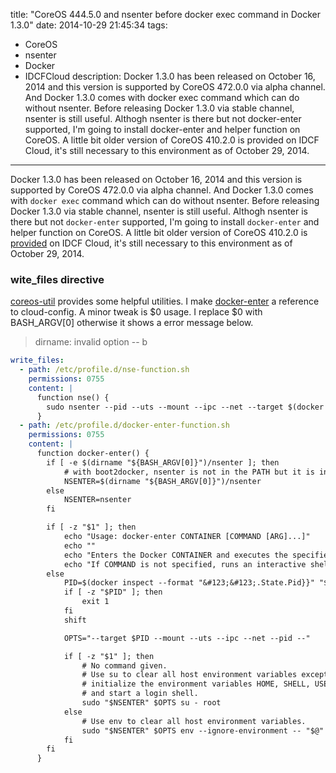 title: "CoreOS 444.5.0 and nsenter before docker exec command in Docker 1.3.0"
date: 2014-10-29 21:45:34
tags:
 - CoreOS
 - nsenter
 - Docker
 - IDCFCloud
description: Docker 1.3.0 has been released on October 16, 2014 and this version is supported by CoreOS 472.0.0 via alpha channel. And Docker 1.3.0 comes with docker exec command which can do without nsenter. Before releasing Docker 1.3.0 via stable channel, nsenter is still useful. Althogh nsenter is there but not docker-enter supported, I'm going to install docker-enter and helper function on CoreOS. A little bit older version of CoreOS 410.2.0 is provided on IDCF Cloud, it's still necessary to this environment as of October 29, 2014.
---

Docker 1.3.0 has been released on October 16, 2014 and this version is supported by CoreOS 472.0.0 via alpha channel. And Docker 1.3.0 comes with `docker exec` command which can do without nsenter. Before releasing Docker 1.3.0 via stable channel, nsenter is still useful. Althogh nsenter is there but not `docker-enter` supported, I'm going to install `docker-enter` and helper function on CoreOS.
A little bit older version of CoreOS 410.2.0 is [provided](http://www.idcf.jp/cloud/spec/os.html) on IDCF Cloud, it's still necessary to this environment as of October 29, 2014.

<!-- more -->


### wite_files directive

[coreos-util](https://github.com/mikedanese/coreos-util) provides some helpful utilities. I make [docker-enter](https://github.com/mikedanese/coreos-util/blob/master/script/docker-enter) a reference to cloud-config. A minor tweak is $0 usage. I replace $0 with BASH_ARGV[0] otherwise it shows a error message below.

> dirname: invalid option -- b

``` yml cloud-config.yml
write_files:
  - path: /etc/profile.d/nse-function.sh
    permissions: 0755
    content: |
      function nse() {
        sudo nsenter --pid --uts --mount --ipc --net --target $(docker inspect --format="&#123;&#123; .State.Pid }}" $1)
      }
  - path: /etc/profile.d/docker-enter-function.sh
    permissions: 0755
    content: |
      function docker-enter() {
        if [ -e $(dirname "${BASH_ARGV[0]}")/nsenter ]; then
            # with boot2docker, nsenter is not in the PATH but it is in the same folder
            NSENTER=$(dirname "${BASH_ARGV[0]}")/nsenter
        else
            NSENTER=nsenter
        fi

        if [ -z "$1" ]; then
            echo "Usage: docker-enter CONTAINER [COMMAND [ARG]...]"
            echo ""
            echo "Enters the Docker CONTAINER and executes the specified COMMAND."
            echo "If COMMAND is not specified, runs an interactive shell in CONTAINER."
        else
            PID=$(docker inspect --format "&#123;&#123;.State.Pid}}" "$1")
            if [ -z "$PID" ]; then
                exit 1
            fi
            shift

            OPTS="--target $PID --mount --uts --ipc --net --pid --"

            if [ -z "$1" ]; then
                # No command given.
                # Use su to clear all host environment variables except for TERM,
                # initialize the environment variables HOME, SHELL, USER, LOGNAME, PATH,
                # and start a login shell.
                sudo "$NSENTER" $OPTS su - root
            else
                # Use env to clear all host environment variables.
                sudo "$NSENTER" $OPTS env --ignore-environment -- "$@"
            fi
        fi
      }
```


